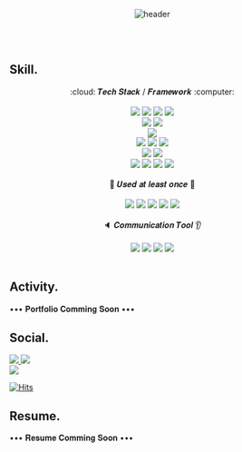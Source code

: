  <!-- HEADER CODE -->
<div align="center">
  
  ![header](https://capsule-render.vercel.app/api?type=cylinder&color=auto&height=100&section=header&text=Yesong%20Github&fontSize=50)
</div>
<br>
<br>

<!-- BODY CODE -->
## Skill.
<div align="center"> :cloud: 𝑻𝒆𝒄𝒉 𝑺𝒕𝒂𝒄𝒌 / 𝑭𝒓𝒂𝒎𝒆𝒘𝒐𝒓𝒌 :computer: </div>
<div align="center">
  <br/>
  <img src="https://img.shields.io/badge/C-A8B9CC?style=flat-square&logo=C&logoColor=white"/></a>
  <img src="https://img.shields.io/badge/C++-00599C?style=flat-square&logo=cplusplus&logoColor=white"/></a>
  <img src="https://img.shields.io/badge/Python-3766AB?style=flat-square&logo=Python&logoColor=white"/></a>
  <img src="https://img.shields.io/badge/java-007396?style=flat-square&logo=java&logoColor=white"/></a>
  <br>
  <img src="https://img.shields.io/badge/Android-3DDC84?style=flat-square&logo=Android&logoColor=white"/></a>
  <img src="https://img.shields.io/badge/flutter-02569B?style=flat-square&logo=flutter&logoColor=white"></a>
  <br>
  <img src="https://img.shields.io/badge/git-F05032?style=flat-square&logo=git&logoColor=white"></a>
  <br>
  <img src="https://img.shields.io/badge/MySQL-4479A1?style=flat-square&logo=MySQL&logoColor=white"></a>
  <img src="https://img.shields.io/badge/RocksDB-2A2A2A?style=flat-square&logo=RocksDB&logoColor=white"></a>
  <img src="https://img.shields.io/badge/SQLite-003B57?style=flat-square&logo=SQLite&logoColor=white"></a>
  <br>
  <img src="https://img.shields.io/badge/Linux-FCC624?style=flat-square&logo=linux&logoColor=black"></a>
  <img src="https://img.shields.io/badge/Ubuntu-E95420?style=flat-square&logo=ubuntu&logoColor=white"/></a>
  <br>
  <img src="https://img.shields.io/badge/numpy-%23013243.svg?style=flat-square&logo=numpy&logoColor=white"/></a>
  <img src="https://img.shields.io/badge/pandas-%23150458.svg?style=flat-square&logo=pandas&logoColor=white"/></a>
  <img src="https://img.shields.io/badge/TensorFlow-%23FF6F00.svg?style=flat-square&logo=TensorFlow&logoColor=white"/></a>
  <img src="https://img.shields.io/badge/PyTorch-%23EE4C2C.svg?style=flat-square&logo=PyTorch&logoColor=white"/></a>
</div>
<br/>

<div align="center"> 🌱 𝑼𝒔𝒆𝒅 𝒂𝒕 𝒍𝒆𝒂𝒔𝒕 𝒐𝒏𝒄𝒆  🐾 </div>
<div align="center">
  <br>
  <img src="https://img.shields.io/badge/HTML5-E34F26?style=flat-square&logo=html5&logoColor=white"></a> 
  <img src="https://img.shields.io/badge/CSS-1572B6?style=flat-square&logo=css3&logoColor=white"></a>
  <img src="https://img.shields.io/badge/Figma-F24E1E?style=flat-square&logo=Figma&logoColor=white"></a>
  <img src="https://img.shields.io/badge/oracle-F80000?style=flat-square&logo=oracle&logoColor=white"></a>
  <img src="https://img.shields.io/badge/Eclipse-2C2255?style=flat-square&logo=Eclipse%20IDE&logoColor=white"></a>
</div>
<br/>

<div align="center"> 🔈 𝑪𝒐𝒎𝒎𝒖𝒏𝒊𝒄𝒂𝒕𝒊𝒐𝒏 𝑻𝒐𝒐𝒍 👂 </div>
<div align="center">
  <br>
  <img src="https://img.shields.io/badge/github-181717?style=flat-square&logo=github&logoColor=white"></a>
  <img src="https://img.shields.io/badge/Slack-4A154B?style=flat-square&logo=Slack&logoColor=white"/></a>
  <img src="https://img.shields.io/badge/Discord-5865F2?style=flat-square&logo=Discord&logoColor=white"/></a>
  <img src="https://img.shields.io/badge/Notion-000000?style=flat-square&logo=Notion&logoColor=white"/></a>
</div>
<br/>

## Activity.
••• 𝐏𝐨𝐫𝐭𝐟𝐨𝐥𝐢𝐨 𝐂𝐨𝐦𝐦𝐢𝐧𝐠 𝐒𝐨𝐨𝐧 •••
<br/>


## Social.
<!-- E-MAIL CODE -->
<a href="mailto:dough522@naver.com">
  <img src = "https://img.shields.io/badge/dough522@naver.com-03C75A?style=flat-square&logo=naver&logoColor=white"/>
</a>
<a href="mailto:fa1214@g.skku.edu">
  <img src = "https://img.shields.io/badge/fa1214@g.skku.edu-D14836?style=flat-square&logo=gmail&logoColor=white"/>
</a>
<br>
<!-- BLOG CODE -->
<a href="https://velog.io/@dough522"><img src="https://img.shields.io/badge/dough522-11B48A?style=flat-square&logo=Vimeo&logoColor=white&link=https://velog.io/@dough522"/></a>
<!-- HITS CODE -->
<div>
 
  [![Hits](https://hits.seeyoufarm.com/api/count/incr/badge.svg?url=https%3A%2F%2Fgithub.com%2Fye-song-lee&count_bg=%23F29494&title_bg=%232F2E2E&icon=github.svg&icon_color=%23E7E7E7&title=Github&edge_flat=false)](https://hits.seeyoufarm.com)
</div>



## Resume.
••• 𝐑𝐞𝐬𝐮𝐦𝐞 𝐂𝐨𝐦𝐦𝐢𝐧𝐠 𝐒𝐨𝐨𝐧 •••
<br/>



<!--
**ye-song-lee/ye-song-lee** is a ✨ _special_ ✨ repository because its `README.md` (this file) appears on your GitHub profile.

Here are some ideas to get you started:

- 🔭 I’m currently working on ...
- 🌱 I’m currently learning ...
- 👯 I’m looking to collaborate on ...
- 🤔 I’m looking for help with ...
- 💬 Ask me about ...
- 📫 How to reach me: ...
- 😄 Pronouns: ...
- ⚡ Fun fact: ...


-->
<!-- BLOG CODE -->
<!-- 
[![Velog's GitHub stats](https://velog-readme-stats.vercel.app/api/badge?name=dough522)](https://velog.io/@dough522) 
<br/>
-->
